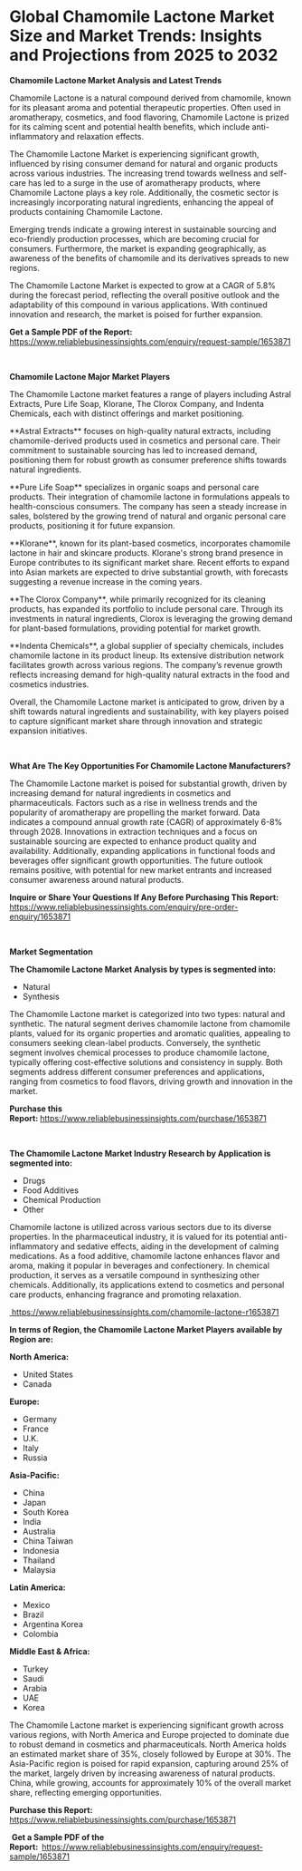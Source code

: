 <p><h1>Global Chamomile Lactone Market Size and Market Trends: Insights and Projections from 2025 to 2032</h1></p><p><strong>Chamomile Lactone Market Analysis and Latest Trends</strong></p>
<p><p>Chamomile Lactone is a natural compound derived from chamomile, known for its pleasant aroma and potential therapeutic properties. Often used in aromatherapy, cosmetics, and food flavoring, Chamomile Lactone is prized for its calming scent and potential health benefits, which include anti-inflammatory and relaxation effects.</p><p>The Chamomile Lactone Market is experiencing significant growth, influenced by rising consumer demand for natural and organic products across various industries. The increasing trend towards wellness and self-care has led to a surge in the use of aromatherapy products, where Chamomile Lactone plays a key role. Additionally, the cosmetic sector is increasingly incorporating natural ingredients, enhancing the appeal of products containing Chamomile Lactone.</p><p>Emerging trends indicate a growing interest in sustainable sourcing and eco-friendly production processes, which are becoming crucial for consumers. Furthermore, the market is expanding geographically, as awareness of the benefits of chamomile and its derivatives spreads to new regions.</p><p>The Chamomile Lactone Market is expected to grow at a CAGR of 5.8% during the forecast period, reflecting the overall positive outlook and the adaptability of this compound in various applications. With continued innovation and research, the market is poised for further expansion.</p></p>
<p><strong>Get a Sample PDF of the Report:&nbsp;</strong> <a href="https://www.reliablebusinessinsights.com/enquiry/request-sample/1653871?utm_campaign=3456&utm_medium=2&utm_source=Github&utm_content=ia&utm_term=18042025&utm_id=chamomile-lactone">https://www.reliablebusinessinsights.com/enquiry/request-sample/1653871</a></p>
<p>&nbsp;</p>
<p><strong>Chamomile Lactone Major Market Players</strong></p>
<p><p>The Chamomile Lactone market features a range of players including Astral Extracts, Pure Life Soap, Klorane, The Clorox Company, and Indenta Chemicals, each with distinct offerings and market positioning.</p><p>**Astral Extracts** focuses on high-quality natural extracts, including chamomile-derived products used in cosmetics and personal care. Their commitment to sustainable sourcing has led to increased demand, positioning them for robust growth as consumer preference shifts towards natural ingredients.</p><p>**Pure Life Soap** specializes in organic soaps and personal care products. Their integration of chamomile lactone in formulations appeals to health-conscious consumers. The company has seen a steady increase in sales, bolstered by the growing trend of natural and organic personal care products, positioning it for future expansion.</p><p>**Klorane**, known for its plant-based cosmetics, incorporates chamomile lactone in hair and skincare products. Klorane's strong brand presence in Europe contributes to its significant market share. Recent efforts to expand into Asian markets are expected to drive substantial growth, with forecasts suggesting a revenue increase in the coming years.</p><p>**The Clorox Company**, while primarily recognized for its cleaning products, has expanded its portfolio to include personal care. Through its investments in natural ingredients, Clorox is leveraging the growing demand for plant-based formulations, providing potential for market growth.</p><p>**Indenta Chemicals**, a global supplier of specialty chemicals, includes chamomile lactone in its product lineup. Its extensive distribution network facilitates growth across various regions. The company’s revenue growth reflects increasing demand for high-quality natural extracts in the food and cosmetics industries.</p><p>Overall, the Chamomile Lactone market is anticipated to grow, driven by a shift towards natural ingredients and sustainability, with key players poised to capture significant market share through innovation and strategic expansion initiatives.</p></p>
<p>&nbsp;</p>
<p><strong>What Are The Key Opportunities For Chamomile Lactone Manufacturers?</strong></p>
<p><p>The Chamomile Lactone market is poised for substantial growth, driven by increasing demand for natural ingredients in cosmetics and pharmaceuticals. Factors such as a rise in wellness trends and the popularity of aromatherapy are propelling the market forward. Data indicates a compound annual growth rate (CAGR) of approximately 6-8% through 2028. Innovations in extraction techniques and a focus on sustainable sourcing are expected to enhance product quality and availability. Additionally, expanding applications in functional foods and beverages offer significant growth opportunities. The future outlook remains positive, with potential for new market entrants and increased consumer awareness around natural products.</p></p>
<p><strong>Inquire or Share Your Questions If Any Before Purchasing This Report:</strong> <a href="https://www.reliablebusinessinsights.com/enquiry/pre-order-enquiry/1653871?utm_campaign=3456&utm_medium=2&utm_source=Github&utm_content=ia&utm_term=18042025&utm_id=chamomile-lactone">https://www.reliablebusinessinsights.com/enquiry/pre-order-enquiry/1653871</a></p>
<p>&nbsp;</p>
<p><strong>Market Segmentation</strong></p>
<p><strong>The Chamomile Lactone Market Analysis by types is segmented into:</strong></p>
<p><ul><li>Natural</li><li>Synthesis</li></ul></p>
<p><p>The Chamomile Lactone market is categorized into two types: natural and synthetic. The natural segment derives chamomile lactone from chamomile plants, valued for its organic properties and aromatic qualities, appealing to consumers seeking clean-label products. Conversely, the synthetic segment involves chemical processes to produce chamomile lactone, typically offering cost-effective solutions and consistency in supply. Both segments address different consumer preferences and applications, ranging from cosmetics to food flavors, driving growth and innovation in the market.</p></p>
<p><strong>Purchase this Report:&nbsp;</strong><a href="https://www.reliablebusinessinsights.com/purchase/1653871?utm_campaign=3456&utm_medium=2&utm_source=Github&utm_content=ia&utm_term=18042025&utm_id=chamomile-lactone">https://www.reliablebusinessinsights.com/purchase/1653871</a></p>
<p>&nbsp;</p>
<p><strong>The Chamomile Lactone Market Industry Research by Application is segmented into:</strong></p>
<p><ul><li>Drugs</li><li>Food Additives</li><li>Chemical Production</li><li>Other</li></ul></p>
<p><p>Chamomile lactone is utilized across various sectors due to its diverse properties. In the pharmaceutical industry, it is valued for its potential anti-inflammatory and sedative effects, aiding in the development of calming medications. As a food additive, chamomile lactone enhances flavor and aroma, making it popular in beverages and confectionery. In chemical production, it serves as a versatile compound in synthesizing other chemicals. Additionally, its applications extend to cosmetics and personal care products, enhancing fragrance and promoting relaxation.</p></p>
<p><a href="https://www.reliablebusinessinsights.com/chamomile-lactone-r1653871?utm_campaign=3456&utm_medium=2&utm_source=Github&utm_content=ia&utm_term=18042025&utm_id=chamomile-lactone">&nbsp;https://www.reliablebusinessinsights.com/chamomile-lactone-r1653871</a></p>
<p><strong>In terms of Region, the Chamomile Lactone Market Players available by Region are:</strong></p>
<p>
    <p> <strong> North America: </strong>
        <ul>
            <li>United States</li>
            <li>Canada</li>
        </ul>
        </p> 
    <p> <strong> Europe: </strong>
        <ul>
            <li>Germany</li>
            <li>France</li>
            <li>U.K.</li>
            <li>Italy</li>
            <li>Russia</li>
        </ul>
        </p> 
    <p> <strong> Asia-Pacific: </strong>
        <ul>
            <li>China</li>
            <li>Japan</li>
            <li>South Korea</li>
            <li>India</li>
            <li>Australia</li>
            <li>China Taiwan</li>
            <li>Indonesia</li>
            <li>Thailand</li>
            <li>Malaysia</li>
        </ul>
        </p> 
    <p> <strong> Latin America: </strong>
        <ul>
            <li>Mexico</li>
            <li>Brazil</li>
            <li>Argentina Korea</li>
            <li>Colombia</li>
        </ul>
        </p> 
    <p> <strong> Middle East & Africa: </strong>
        <ul>
            <li>Turkey</li>
            <li>Saudi</li>
            <li>Arabia</li>
            <li>UAE</li>
            <li>Korea</li>
        </ul>
    </p>
    </p>
<p><p>The Chamomile Lactone market is experiencing significant growth across various regions, with North America and Europe projected to dominate due to robust demand in cosmetics and pharmaceuticals. North America holds an estimated market share of 35%, closely followed by Europe at 30%. The Asia-Pacific region is poised for rapid expansion, capturing around 25% of the market, largely driven by increasing awareness of natural products. China, while growing, accounts for approximately 10% of the overall market share, reflecting emerging opportunities.</p></p>
<p><strong>Purchase this Report: </strong><a href="https://www.reliablebusinessinsights.com/purchase/1653871?utm_campaign=3456&utm_medium=2&utm_source=Github&utm_content=ia&utm_term=18042025&utm_id=chamomile-lactone">https://www.reliablebusinessinsights.com/purchase/1653871</a></p>
<p>&nbsp;<strong>Get a Sample PDF of the Report:&nbsp;&nbsp;</strong><a href="https://www.reliablebusinessinsights.com/enquiry/request-sample/1653871?utm_campaign=3456&utm_medium=2&utm_source=Github&utm_content=ia&utm_term=18042025&utm_id=chamomile-lactone">https://www.reliablebusinessinsights.com/enquiry/request-sample/1653871</a></p>
<p><strong></strong></p>
<p><p></p><p></p><p></p></p>
